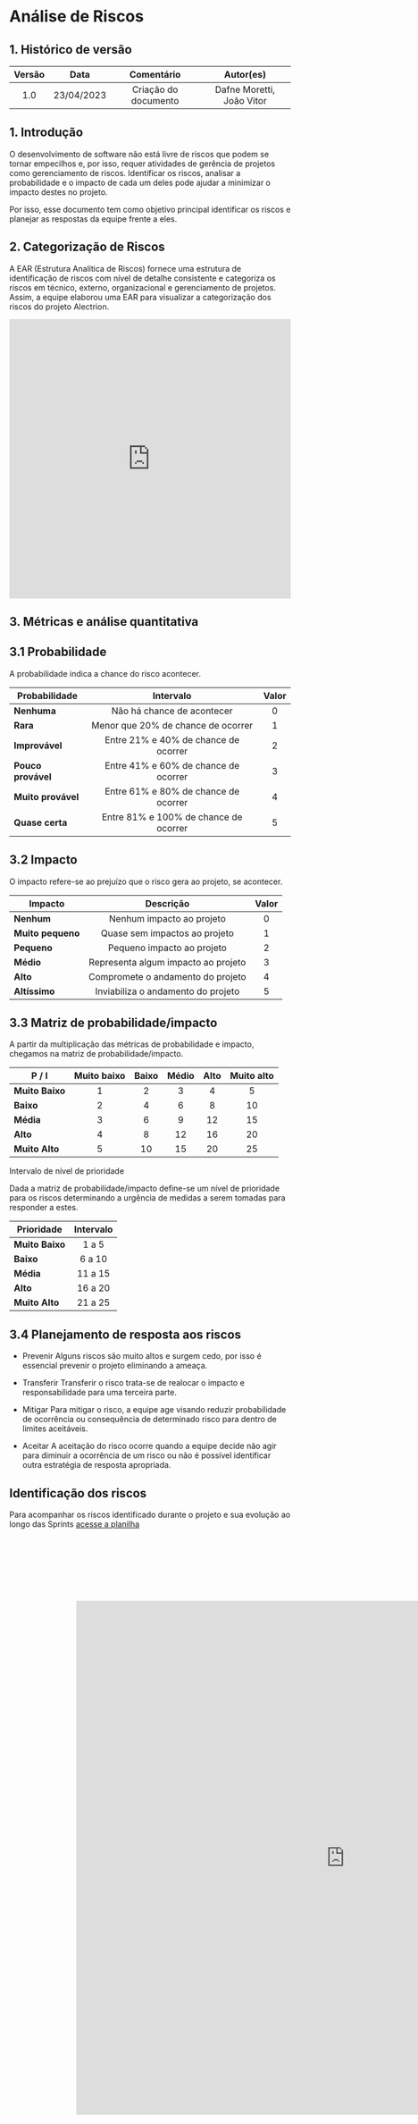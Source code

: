 # Análise de Riscos

## 1. Histórico de versão

| Versão |    Data    |             Comentário             |            Autor(es)            |
| :----: | :--------: | :--------------------------------: | :-----------------------------: |
|  1.0   | 23/04/2023 |        Criação do documento        |  Dafne Moretti, João Vitor      |

## 1. Introdução

O desenvolvimento de software não está livre de riscos que podem se tornar empecilhos e, por isso, requer atividades de gerência de projetos como gerenciamento de riscos. Identificar os riscos, analisar a probabilidade e o impacto de cada um deles pode ajudar a minimizar o impacto destes no projeto.

Por isso, esse documento tem como objetivo principal identificar os riscos e planejar as respostas da equipe frente a eles.

## 2. Categorização de Riscos

A EAR (Estrutura Analítica de Riscos) fornece uma estrutura de identificação de riscos com nível de detalhe consistente e categoriza os riscos em técnico, externo, organizacional e gerenciamento de projetos.
Assim, a equipe elaborou uma EAR para visualizar a categorização dos riscos do projeto Alectrion.

<iframe src="https://miro.com/app/board/uXjVMOoPi2c=/?share_link_id=782637888219" scrolling="no" allowfullscreen style="width: 100%; height: 500px" frameborder="0"></iframe>

## 3. Métricas e análise quantitativa

## 3.1 Probabilidade
A probabilidade indica a chance do risco acontecer.

| Probabilidade         | Intervalo | Valor | 
| --------------- | :---------: | :---: | 
| **Nenhuma**        |     Não há chance de acontecer    |   0   | 
| **Rara**        |      Menor que 20% de chance de ocorrer     |   1   |  
| **Improvável**  |      Entre 21% e 40% de chance de ocorrer      |  2   |   
| **Pouco provável**  |      Entre 41% e 60% de chance de ocorrer     |   3   |   
| **Muito provável**        |      Entre 61% e 80% de chance de ocorrer     |   4  | 
| **Quase certa**  |      Entre 81% e 100% de chance de ocorrer      |  5  |  

## 3.2 Impacto
O impacto refere-se ao prejuízo que o risco gera ao projeto, se acontecer.

| Impacto         | Descrição | Valor |
| --------------- | :---------: | :---: | 
| **Nenhum** |      Nenhum impacto ao projeto    |   0   |  
| **Muito pequeno** |      Quase sem impactos ao projeto      |   1   |  
| **Pequeno**       |      Pequeno impacto ao projeto      |   2   |   
| **Médio**       |     Representa algum impacto ao projeto      |   3   |   
| **Alto**        |      Compromete o andamento do projeto     |   4   | 
| **Altíssimo**  |      Inviabiliza o andamento do projeto      |  5   |  

## 3.3 Matriz de probabilidade/impacto

A partir da multiplicação das métricas de probabilidade e impacto, chegamos na matriz de probabilidade/impacto.

| P / I           | Muito baixo | Baixo | Médio | Alto | Muito alto |
| --------------- | :---------: | :---: | :---: | :--: | :--------: |
| **Muito Baixo** |      1      |   2   |   3   |  4   |     5      |
| **Baixo**       |      2      |   4   |   6   |  8   |     10     |
| **Média**       |      3      |   6   |   9   |  12  |     15     |
| **Alto**        |      4      |   8   |  12   |  16  |     20     |
| **Muito Alto**  |      5      |  10   |  15   |  20  |     25     |

Intervalo de nível de prioridade 

Dada a matriz de probabilidade/impacto define-se um nível de prioridade para os riscos determinando a urgência de medidas a serem tomadas para responder a estes.

| Prioridade      |  Intervalo  | 
| --------------- | :---------: | 
| **Muito Baixo** |    1 a 5    |  
| **Baixo**       |    6 a 10   | 
| **Média**       |   11 a 15   | 
| **Alto**        |   16 a 20   |   
| **Muito Alto**  |   21 a 25   |

## 3.4 Planejamento de resposta aos riscos

* Prevenir
Alguns riscos são muito altos e surgem cedo, por isso é essencial prevenir o projeto eliminando a ameaça.

* Transferir
Transferir o risco trata-se de realocar o impacto e responsabilidade para uma terceira parte.

* Mitigar
Para mitigar o risco, a equipe age visando reduzir probabilidade de ocorrência ou consequência de determinado risco para dentro de limites aceitáveis.

* Aceitar
A aceitação do risco ocorre quando a equipe decide não agir para diminuir a ocorrência de um risco ou não é possível identificar outra estratégia de resposta apropriada.

## Identificação dos riscos

Para acompanhar os riscos identificado durante o projeto e sua evolução ao longo das Sprints [acesse a planilha](https://docs.google.com/spreadsheets/d/1A0uYLgSTOY6gE4mpim54irJJFwpybXkEjtH8Sig9-e4/edit?usp=sharing)

<iframe width="1200" height="1150" style="-webkit-transform:scale(0.8);-moz-transform-scale(0.8);" frameborder="0" scrolling="yes" src="https://docs.google.com/spreadsheets/d/1A0uYLgSTOY6gE4mpim54irJJFwpybXkEjtH8Sig9-e4/edit?usp=sharing"></iframe>

<!-- ## 3. Burndown de Riscos
A partir da **probabilidade** e do **impacto** é possível gerar um gráfico de Burndown de Riscos, onde acompanha-se o andamento dos riscos ao longo das sprints.
 -->

## Referências Bibliográficas

> [1] Guia PMBOK 6a. ed. EUA: Project Management Institure, 2017. Disponível em: https://www.site.com

> [2] EQUIPE ALECTRION 2022-2. Planejamento de Gerenciamento de Riscos. Disponível em: https://fga-eps-mds.github.io/2022-2-Alectrion-DOC/#/./Planejamento/riscos

> [3] UFPE. Plano de Resposta ao Risco. Disponível em: https://www.cin.ufpe.br/~if717/Pmbok2000/pmbok_v2p/wsp_11.5.html#:~:text=O%20plano%20de%20resposta%20ao,acordo%20de%20resposta%20ao%20risco.

> [4] PLANO de Resposta ao Risco. [S. l.: s. n.], 2010. Disponível em: http://moodle.stoa.usp.br/file.php/877/08_Monografia_Gerenciamento_Riscos.pdf. Acesso em: 24 abr. 2023.

